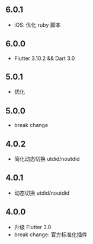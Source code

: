 ## 6.0.1

* iOS: 优化 ruby 脚本

## 6.0.0

* Flutter 3.10.2 && Dart 3.0

## 5.0.1

* 优化

## 5.0.0

* break change

## 4.0.2

* 简化动态切换 utdid/noutdid

## 4.0.1

* 动态切换 utdid/noutdid

## 4.0.0

* 升级 Flutter 3.0
* break change: 官方标准化插件
